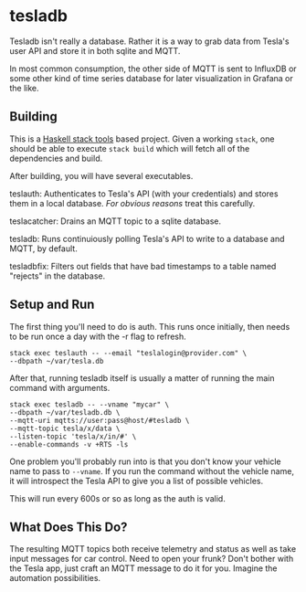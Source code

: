 # tesladb

Tesladb isn't really a database.  Rather it is a way to grab data from
Tesla's user API and store it in both sqlite and MQTT.

In most common consumption, the other side of MQTT is sent to InfluxDB
or some other kind of time series database for later visualization in
Grafana or the like.

## Building

This is a [Haskell stack tools](https://docs.haskellstack.org/) based
project.  Given a working `stack`, one should be able to execute
`stack build` which will fetch all of the dependencies and build.

After building, you will have several executables.

teslauth: Authenticates to Tesla's API (with your credentials) and
stores them in a local database.  _For obvious reasons_ treat this
carefully.

teslacatcher: Drains an MQTT topic to a sqlite database.

tesladb: Runs continuiously polling Tesla's API to write to a database
and MQTT, by default.

tesladbfix: Filters out fields that have bad timestamps to a table
named "rejects" in the database.

## Setup and Run

The first thing you'll need to do is auth.  This runs once initially,
then needs to be run once a day with the -r flag to refresh.

```
stack exec teslauth -- --email "teslalogin@provider.com" \
--dbpath ~/var/tesla.db
```

After that, running tesladb itself is usually a matter of running the
main command with arguments.

```
stack exec tesladb -- --vname "mycar" \
--dbpath ~/var/tesladb.db \
--mqtt-uri mqtts://user:pass@host/#tesladb \
--mqtt-topic tesla/x/data \
--listen-topic 'tesla/x/in/#' \
--enable-commands -v +RTS -ls
```

One problem you'll probably run into is that you don't know your
vehicle name to pass to `--vname`.  If you run the command without the
vehicle name, it will introspect the Tesla API to give you a list of
possible vehicles.

This will run every 600s or so as long as the auth is valid.

## What Does This Do?

The resulting MQTT topics both receive telemetry and status as well as
take input messages for car control.  Need to open your frunk?  Don't
bother with the Tesla app, just craft an MQTT message to do it for
you.  Imagine the automation possibilities.
